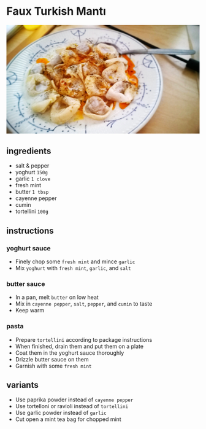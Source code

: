 # Faux Turkish Mantı

![Photo](./faux-turkish-manti.jpg)

## ingredients

- salt & pepper
- yoghurt `150g`
- garlic `1 clove`
- fresh mint
- butter `1 tbsp`
- cayenne pepper
- cumin
- tortellini `100g`

## instructions

### yoghurt sauce

- Finely chop some `fresh mint` and mince `garlic`
- Mix `yoghurt` with `fresh mint`, `garlic`, and `salt`

### butter sauce

- In a pan, melt `butter` on low heat
- Mix in `cayenne pepper`, `salt`, `pepper`, and `cumin` to taste
- Keep warm

### pasta

- Prepare `tortellini` according to package instructions
- When finished, drain them and put them on a plate
- Coat them in the yoghurt sauce thoroughly
- Drizzle butter sauce on them
- Garnish with some `fresh mint`

## variants

- Use paprika powder instead of `cayenne pepper`
- Use tortelloni or ravioli instead of `tortellini`
- Use garlic powder instead of `garlic`
- Cut open a mint tea bag for chopped mint
